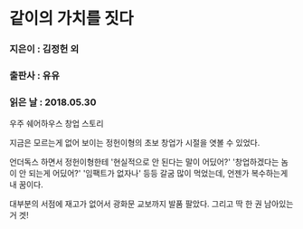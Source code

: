 # 같이의 가치를 짓다
### 지은이 : 김정헌 외
### 출판사 : 유유
### 읽은 날 : 2018.05.30

우주 쉐어하우스 창업 스토리

지금은 모르는게 없어 보이는 정헌이형의 초보 창업가 시절을 엿볼 수 있었다.

언더독스 하면서 정헌이형한테
'현실적으로 안 된다는 말이 어딨어?'
'창업하겠다는 놈이 안 되는게 어딨어?'
'임팩트가 없자나'
등등 갈굼 많이 먹었는데,
언젠가 복수하는게 내 꿈이다.

대부분의 서점에 재고가 없어서 광화문 교보까지 발품 팔았다. 그리고 딱 한 권 남아있는 거 겟!